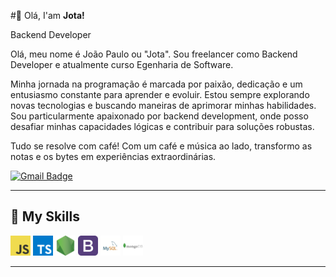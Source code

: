 #💜 Olá, I'am <strong>Jota!</strong>

Backend Developer

Olá, meu nome é João Paulo ou "Jota". Sou freelancer como Backend Developer e atualmente curso Egenharia de Software.

Minha jornada na programação é marcada por paixão, dedicação e um entusiasmo constante para aprender e evoluir.
Estou sempre explorando novas tecnologias e buscando maneiras de aprimorar minhas habilidades. Sou particularmente apaixonado por backend development, onde posso desafiar minhas capacidades lógicas e contribuir para soluções robustas.

Tudo se resolve com café! Com um café e música ao lado, transformo as notas e os bytes em experiências extraordinárias.

[![Gmail Badge](https://img.shields.io/badge/-httpsjotaa@gmail.com-986DFF?style=flat-square&logo=Gmail&logoColor=white&link=mailto:httpsjotaa@gmail.com)](mailto:httpsjotaa@gmail.com)

----

## 🚀 My Skills

<code><img height="32" src="https://raw.githubusercontent.com/github/explore/80688e429a7d4ef2fca1e82350fe8e3517d3494d/topics/javascript/javascript.png" alt="Javascript"/></code>
<code><img height="32" src="https://raw.githubusercontent.com/github/explore/80688e429a7d4ef2fca1e82350fe8e3517d3494d/topics/typescript/typescript.png" alt="Typescript"/></code>
<code><img height="32" src="https://raw.githubusercontent.com/github/explore/80688e429a7d4ef2fca1e82350fe8e3517d3494d/topics/nodejs/nodejs.png" alt="Nodejs"/></code>
<code><img height="32" src="https://raw.githubusercontent.com/github/explore/80688e429a7d4ef2fca1e82350fe8e3517d3494d/topics/bootstrap/bootstrap.png" alt="Bootstrap"/></code>
<code><img height="32" src="https://raw.githubusercontent.com/github/explore/80688e429a7d4ef2fca1e82350fe8e3517d3494d/topics/mysql/mysql.png" alt="MySQL"/></code>
<code><img height="32" src="https://raw.githubusercontent.com/github/explore/80688e429a7d4ef2fca1e82350fe8e3517d3494d/topics/mongodb/mongodb.png" alt="MongoDB"/></code>

---
